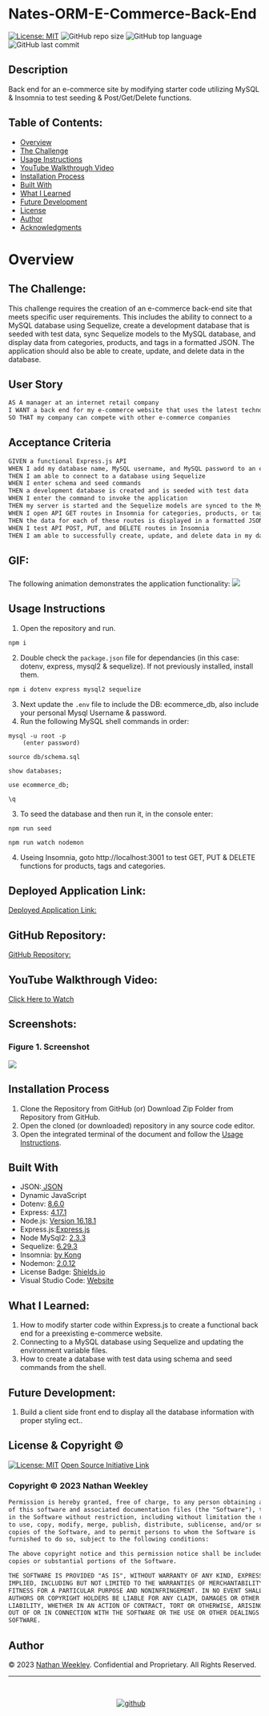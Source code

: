 # Nates-ORM-E-Commerce-Back-End
[![License: MIT](https://custom-icon-badges.demolab.com/badge/license-MIT-yellowgreen.svg?logo=law)](https://opensource.org/licenses/MIT)
![GitHub repo size](https://custom-icon-badges.demolab.com/github/repo-size/Nweekley84/my-note-taker?logo=repo)
![GitHub top language](https://img.shields.io/github/languages/top/Nweekley84/my-note-taker?logo=javascript&logoColor=f5f5f5)
![GitHub last commit](https://custom-icon-badges.demolab.com/github/last-commit/Nweekley84/my-note-taker?logo=git-commit)

## Description
Back end for an e-commerce site by modifying starter code utilizing MySQL & Insomnia to test seeding & Post/Get/Delete functions.

## Table of Contents:
- [Overview](#Overview)
- [The Challenge](#The-Challenge)
- [Usage Instructions](#Usage-Instructions)
- [YouTube Walkthrough Video](#YouTube-Walkthrough-Video)
- [Installation Process](#Installation-Process)
- [Built With](#Built-With)
- [What I Learned](#What-I-Learned)
- [Future Development](#Future-Development)
- [License](#License)
- [Author](#Author)
- [Acknowledgments](#Acknowledgments)

# Overview

## The Challenge:
This challenge requires the creation of an e-commerce back-end site that meets specific user requirements. This includes the ability to connect to a MySQL database using Sequelize, create a development database that is seeded with test data, sync Sequelize models to the MySQL database, and display data from categories, products, and tags in a formatted JSON. The application should also be able to create, update, and delete data in the database.
## User Story

```md
AS A manager at an internet retail company
I WANT a back end for my e-commerce website that uses the latest technologies
SO THAT my company can compete with other e-commerce companies
```

## Acceptance Criteria

```md
GIVEN a functional Express.js API
WHEN I add my database name, MySQL username, and MySQL password to an environment variable file
THEN I am able to connect to a database using Sequelize
WHEN I enter schema and seed commands
THEN a development database is created and is seeded with test data
WHEN I enter the command to invoke the application
THEN my server is started and the Sequelize models are synced to the MySQL database
WHEN I open API GET routes in Insomnia for categories, products, or tags
THEN the data for each of these routes is displayed in a formatted JSON
WHEN I test API POST, PUT, and DELETE routes in Insomnia
THEN I am able to successfully create, update, and delete data in my database
```
## GIF:
###

The following animation demonstrates the application functionality:
![](./public/assets/Images/GIF01.gif) 

## Usage Instructions
1. Open the repository and run.
```console 
npm i
```
2. Double check the `package.json` file for dependancies (in this case: dotenv, express, mysql2 & sequelize). If not previously installed, install them.
```console
npm i dotenv express mysql2 sequelize
```  
3. Next update the `.env` file to include the DB: ecommerce_db, also include your personal Mysql Username & password.
4. Run the following MySQL shell commands in order:
```console
mysql -u root -p
    (enter password)

source db/schema.sql

show databases;

use ecommerce_db;

\q
```
3. To seed the database and then run it, in the console enter: 
```console
npm run seed

npm run watch nodemon
```
4. Useing Insomnia, goto http://localhost:3001 to test GET, PUT & DELETE functions for products, tags and categories.

## Deployed Application Link:
[Deployed Application Link:](https://github.com/Nweekley84/Nates-ORM-E-Commerce-Back-End)

## GitHub Repository:
[GitHub Repository:](https://github.com/Nweekley84/Nates-ORM-E-Commerce-Back-End)

## YouTube Walkthrough Video:
[Click Here to Watch](https://www.youtube.com/watch?v=DXA8uCWjW64)

## Screenshots:
### Figure 1. Screenshot
![](./public/assets/Images/SS01.png) 

## Installation Process
1. Clone the Repository from GitHub (or) Download Zip Folder from Repository from GitHub.
2. Open the cloned (or downloaded) repository in any source code editor.
3. Open the integrated terminal of the document and follow the [Usage Instructions](#Usage-Instructions).

## Built With
- JSON:[ JSON](https://www.npmjs.com/package/json)
- Dynamic JavaScript
- Dotenv: [8.6.0](https://www.npmjs.com/package/dotenv)
- Express: [4.17.1](https://www.npmjs.com/package/express)
- Node.js: [Version 16.18.1](https://nodejs.org/en/blog/release/v16.18.1/)
- Express.js:[Express.js](https://expressjs.com/en/starter/installing.html)
- Node MySql2: [2.3.3](https://www.npmjs.com/package/mysql2)
- Sequelize: [6.29.3](https://www.npmjs.com/package/sequelize)
- Insomnia: [by Kong](https://insomnia.rest/)
- Nodemon: [2.0.12](https://www.npmjs.com/package/nodemon/v/2.0.12)
- License Badge: [Shields.io](https://shields.io/)
- Visual Studio Code: [Website](https://code.visualstudio.com/)

## What I Learned:
1. How to modify starter code within Express.js to create a functional back end for a preexisting e-commerce website.
2. Connecting to a MySQL database using Sequelize and updating the environment variable files.
3. How to create a database with test data using schema and seed commands from the shell.

## Future Development:
1. Build a client side front end to display all the database information with proper styling ect..

## License & Copyright ©
  
[![License: MIT](https://img.shields.io/badge/License-MIT-yellow.svg)](https://opensource.org/licenses/MIT) [Open Source Initiative Link](https://opensource.org/licenses/MIT)

### Copyright © 2023 Nathan Weekley
```md
Permission is hereby granted, free of charge, to any person obtaining a copy
of this software and associated documentation files (the "Software"), to deal
in the Software without restriction, including without limitation the rights
to use, copy, modify, merge, publish, distribute, sublicense, and/or sell
copies of the Software, and to permit persons to whom the Software is
furnished to do so, subject to the following conditions:

The above copyright notice and this permission notice shall be included in all
copies or substantial portions of the Software.

THE SOFTWARE IS PROVIDED "AS IS", WITHOUT WARRANTY OF ANY KIND, EXPRESS OR
IMPLIED, INCLUDING BUT NOT LIMITED TO THE WARRANTIES OF MERCHANTABILITY,
FITNESS FOR A PARTICULAR PURPOSE AND NONINFRINGEMENT. IN NO EVENT SHALL THE
AUTHORS OR COPYRIGHT HOLDERS BE LIABLE FOR ANY CLAIM, DAMAGES OR OTHER
LIABILITY, WHETHER IN AN ACTION OF CONTRACT, TORT OR OTHERWISE, ARISING FROM,
OUT OF OR IN CONNECTION WITH THE SOFTWARE OR THE USE OR OTHER DEALINGS IN THE
SOFTWARE.
```

## Author

© 2023 [Nathan Weekley](https://github.com/Nweekley84). Confidential and Proprietary. All Rights Reserved.

---
<br>

<div align="center">

[![github](./public/assets/images/gitcat.svg)](https://github.com/Nweekley84) 

</div>
